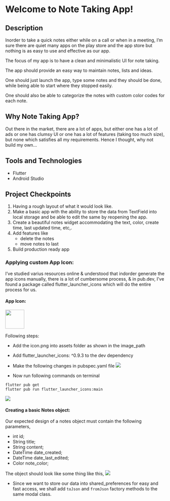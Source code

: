 # Welcome to Note Taking App!

## Description
Inorder to take a quick notes either while on a call or when in a meeting, I’m sure there are quiet many apps on the play store and the app store but nothing is as easy to use and effective as our app.

The focus of my app is to have a clean and minimalistic UI for note taking.

The app should provide an easy way to maintain notes, lists and ideas.

One should just launch the app, type some notes and they should be done, while being able to start where they stopped easily.

One should also be able to categorize the notes with custom color codes for each note.

## Why Note Taking App?
Out there in the market, there are a lot of apps, but either one has a lot of ads or one has clumsy UI or one has a lot of features (taking too much size), but none which satisfies all my requirements. Hence I thought, why not build my own…

## Tools and Technologies
- Flutter
- Android Studio

## Project Checkpoints
1.  Having a rough layout of what it would look like.
2.  Make a basic app with the ability to store the data from TextField into local storage and be able to edit the same by reopening the app.
3.  Create a beautiful notes widget accommodating the text, color, create time, last updated time, etc,.
4.  Add features like
    -   delete the notes
    -   move notes to last
5.  Build production ready app

### Applying custom App Icon:
I’ve studied varius resources online & understood that indorder generate the app icons manually, there is a lot of cumbersome process, & in pub.dev, I’ve found a package called flutter_launcher_icons which will do the entire process for us.

#### App Icon:
<img src="https://lh3.googleusercontent.com/JeYFGO7n41LwW0wP5krV-ws0iDFdX0k_6M5S-sK4bRMLCSfXoLt3_QfTw2i_WbqUujelwPIRmlPRHwZudVTPG_hIAFVRrjBHzz9jBhj5HdIL_gSZogxAD_aWmTqp1O-Mgky5ooC8FGVIoMZkMg" width="60">

Following steps:
- Add the icon.png into assets folder as shown in the image_path
- Add flutter_launcher_icons: ^0.9.3 to the dev dependency
- Make the following changes in pubspec.yaml file
  ![](https://lh6.googleusercontent.com/DApTGe_xV_WaIDtzbdp2XSxLd2m4-WhkLhJocwwj7EFSsb1asLuW4p2ti_JKATLYQ2N0Ser43DWt5xd-ie5X77IJ97AKPRbEJxHy_3lQ5huwRoHXK9lmw0yyJcy_QNgbPCBpxIYs6ta3wTEgOg)

- Now run following commands on terminal
```
flutter pub get
flutter pub run flutter_launcher_icons:main
```

![](https://lh6.googleusercontent.com/eG9NtmOfGgLWtnJMUHh-gRij_hECuZvj2xDNpLArG_GeRXxh9Stln4XCUPdTzb3pM7fmxfru-315Vjql0BlYzKema-ZAxKGZrW1pWLWKft_XDLKceOmK-jS8TVSrBkRyp2gYcyHYU5YVfwdeMw)

#### Creating a basic Notes object:
Our expected design of a notes object must contain the following parameters,
- int id;
- String title;
- String content;
- DateTime date_created;
- DateTime date_last_edited;
- Color note_color;

The object should look like some thing like this,
![](https://lh4.googleusercontent.com/gF-N8C6oxttmCGLFc4D3puhPXy5ih8ifXPmJgI3HSsFyPKNurm2MA6ZflPNssNInlFXlmOv3V9iaJs2roFfo23u3pfp8WFWH4xYwH7dY98e31T99-12isBmOdISW5dqPUreFIbDBLJn8b9qJQw)

- Since we want to store our data into shared_preferences for easy and fast access, we shall add `toJson` and `fromJson` factory methods to the same modal class.



